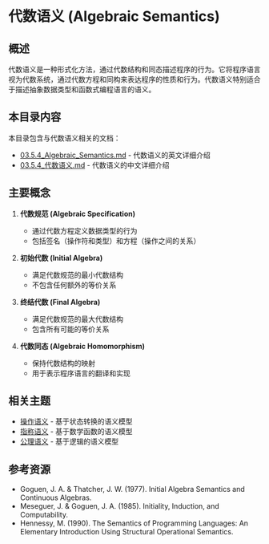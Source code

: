 # 代数语义 (Algebraic Semantics)

## 概述

代数语义是一种形式化方法，通过代数结构和同态描述程序的行为。它将程序语言视为代数系统，通过代数方程和同构来表达程序的性质和行为。代数语义特别适合于描述抽象数据类型和函数式编程语言的语义。

## 本目录内容

本目录包含与代数语义相关的文档：

- [03.5.4_Algebraic_Semantics.md](./03.5.4_Algebraic_Semantics.md) - 代数语义的英文详细介绍
- [03.5.4_代数语义.md](./03.5.4_代数语义.md) - 代数语义的中文详细介绍

## 主要概念

1. **代数规范 (Algebraic Specification)**
   - 通过代数方程定义数据类型的行为
   - 包括签名（操作符和类型）和方程（操作之间的关系）

2. **初始代数 (Initial Algebra)**
   - 满足代数规范的最小代数结构
   - 不包含任何额外的等价关系

3. **终结代数 (Final Algebra)**
   - 满足代数规范的最大代数结构
   - 包含所有可能的等价关系

4. **代数同态 (Algebraic Homomorphism)**
   - 保持代数结构的映射
   - 用于表示程序语言的翻译和实现

## 相关主题

- [操作语义](../03.5.1_Operational_Semantics/README.md) - 基于状态转换的语义模型
- [指称语义](../03.5.2_Denotational_Semantics/README.md) - 基于数学函数的语义模型
- [公理语义](../03.5.3_Axiomatic_Semantics/README.md) - 基于逻辑的语义模型

## 参考资源

- Goguen, J. A. & Thatcher, J. W. (1977). Initial Algebra Semantics and Continuous Algebras.
- Meseguer, J. & Goguen, J. A. (1985). Initiality, Induction, and Computability.
- Hennessy, M. (1990). The Semantics of Programming Languages: An Elementary Introduction Using Structural Operational Semantics.
